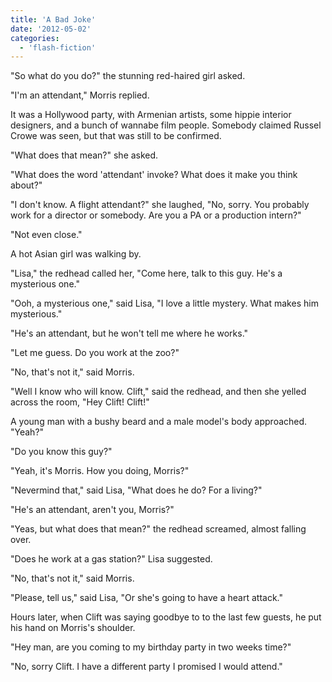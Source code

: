 ```yaml
---
title: 'A Bad Joke'
date: '2012-05-02'
categories:
  - 'flash-fiction'
---
```


"So what do you do?" the stunning red-haired girl asked.

<!-- truncate -->

"I'm an attendant," Morris replied.

It was a Hollywood party, with Armenian artists, some hippie interior designers,
and a bunch of wannabe film people. Somebody claimed Russel Crowe was seen, but
that was still to be confirmed.

"What does that mean?" she asked.

"What does the word 'attendant' invoke? What does it make you think about?"

"I don't know. A flight attendant?" she laughed, "No, sorry. You probably work
for a director or somebody. Are you a PA or a production intern?"

"Not even close."

A hot Asian girl was walking by.

"Lisa," the redhead called her, "Come here, talk to this guy. He's a mysterious
one."

"Ooh, a mysterious one," said Lisa, "I love a little mystery. What makes him
mysterious."

"He's an attendant, but he won't tell me where he works."

"Let me guess. Do you work at the zoo?"

"No, that's not it," said Morris.

"Well I know who will know. Clift," said the redhead, and then she yelled across
the room, "Hey Clift! Clift!"

A young man with a bushy beard and a male model's body approached. "Yeah?"

"Do you know this guy?"

"Yeah, it's Morris. How you doing, Morris?"

"Nevermind that," said Lisa, "What does he do? For a living?"

"He's an attendant, aren't you, Morris?"

"Yeas, but what does that mean?" the redhead screamed, almost falling over.

"Does he work at a gas station?" Lisa suggested.

"No, that's not it," said Morris.

"Please, tell us," said Lisa, "Or she's going to have a heart attack."

Hours later, when Clift was saying goodbye to to the last few guests, he put his
hand on Morris's shoulder.

"Hey man, are you coming to my birthday party in two weeks time?"

"No, sorry Clift. I have a different party I promised I would attend."
